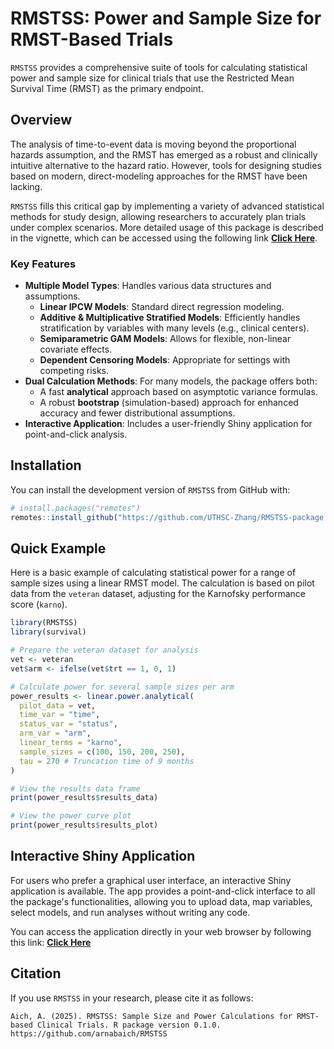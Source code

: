 

# RMSTSS: Power and Sample Size for RMST-Based Trials

[](https://www.google.com/search?q=https://CRAN.R-project.org/package%3DRMSTSS)
[](https://www.google.com/search?q=https://github.com/arnabaich/RMSTSS/actions/workflows/R-CMD-check.yaml)
`RMSTSS` provides a comprehensive suite of tools for calculating statistical power and sample size for clinical trials that use the Restricted Mean Survival Time (RMST) as the primary endpoint.

## Overview

The analysis of time-to-event data is moving beyond the proportional hazards assumption, and the RMST has emerged as a robust and clinically intuitive alternative to the hazard ratio. However, tools for designing studies based on modern, direct-modeling approaches for the RMST have been lacking.

`RMSTSS` fills this critical gap by implementing a variety of advanced statistical methods for study design, allowing researchers to accurately plan trials under complex scenarios. More detailed usage of this package is described in the vignette, which can be accessed using the following link [**Click Here**](https://uthsc-zhang.github.io/RMSTSS-Package/articles/RMSTSS.html).

### Key Features

  * **Multiple Model Types**: Handles various data structures and assumptions.
      * **Linear IPCW Models**: Standard direct regression modeling.
      * **Additive & Multiplicative Stratified Models**: Efficiently handles stratification by variables with many levels (e.g., clinical centers).
      * **Semiparametric GAM Models**: Allows for flexible, non-linear covariate effects.
      * **Dependent Censoring Models**: Appropriate for settings with competing risks.
  * **Dual Calculation Methods**: For many models, the package offers both:
      * A fast **analytical** approach based on asymptotic variance formulas.
      * A robust **bootstrap** (simulation-based) approach for enhanced accuracy and fewer distributional assumptions.
  * **Interactive Application**: Includes a user-friendly Shiny application for point-and-click analysis.

## Installation

You can install the development version of `RMSTSS` from GitHub with:

```r
# install.packages("remotes")
remotes::install_github("https://github.com/UTHSC-Zhang/RMSTSS-package.git")
```

## Quick Example

Here is a basic example of calculating statistical power for a range of sample sizes using a linear RMST model. The calculation is based on pilot data from the `veteran` dataset, adjusting for the Karnofsky performance score (`karno`).

```r
library(RMSTSS)
library(survival)

# Prepare the veteran dataset for analysis
vet <- veteran
vet$arm <- ifelse(vet$trt == 1, 0, 1)

# Calculate power for several sample sizes per arm
power_results <- linear.power.analytical(
  pilot_data = vet,
  time_var = "time",
  status_var = "status",
  arm_var = "arm",
  linear_terms = "karno",
  sample_sizes = c(100, 150, 200, 250),
  tau = 270 # Truncation time of 9 months
)

# View the results data frame
print(power_results$results_data)

# View the power curve plot
print(power_results$results_plot)
```

## Interactive Shiny Application

For users who prefer a graphical user interface, an interactive Shiny application is available. The app provides a point-and-click interface to all the package's functionalities, allowing you to upload data, map variables, select models, and run analyses without writing any code.

You can access the application directly in your web browser by following this link: [**Click Here**](https://arnab96.shinyapps.io/uthsc-app/)

## Citation

If you use `RMSTSS` in your research, please cite it as follows:

```
Aich, A. (2025). RMSTSS: Sample Size and Power Calculations for RMST-based Clinical Trials. R package version 0.1.0. https://github.com/arnabaich/RMSTSS
```
